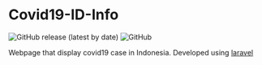 # Covid19-ID-Info

![GitHub release (latest by date)](https://img.shields.io/github/v/release/johaneka06/covid19-id-info)
![GitHub](https://img.shields.io/github/license/johaneka06/covid19-id-info)

Webpage that display covid19 case in Indonesia. Developed using [laravel](https://laravel.com/docs/7.x)
